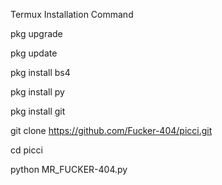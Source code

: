 Termux Installation Command

pkg upgrade

pkg update

pkg install bs4

pkg install py

pkg install git

git clone https://github.com/Fucker-404/picci.git

cd picci

python MR_FUCKER-404.py
